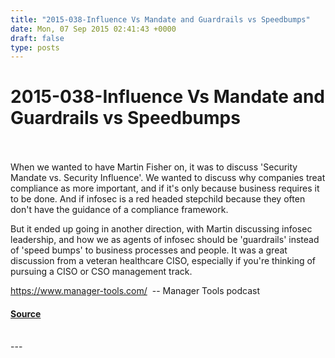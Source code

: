 ```yaml
---
title: "2015-038-Influence Vs Mandate and Guardrails vs Speedbumps"
date: Mon, 07 Sep 2015 02:41:43 +0000
draft: false
type: posts
---
```

# 2015-038-Influence Vs Mandate and Guardrails vs Speedbumps

<br/>

<br/>
When we wanted to have Martin Fisher on, it was to discuss 'Security Mandate vs. Security Influence'. We wanted to discuss why companies treat compliance as more important, and if it's only because business requires it to be done. And if infosec is a red headed stepchild because they often don't have the guidance of a compliance framework.

But it ended up going in another direction, with Martin discussing infosec leadership, and how we as agents of infosec should be 'guardrails' instead of 'speed bumps' to business processes and people. It was a great discussion from a veteran healthcare CISO, especially if you're thinking of pursuing a CISO or CSO management track.

https://www.manager-tools.com/  -- Manager Tools podcast

#### [Source](http://brakeingsecurity.com/2015-038-influence-vs-mandate)

<br/>
---
